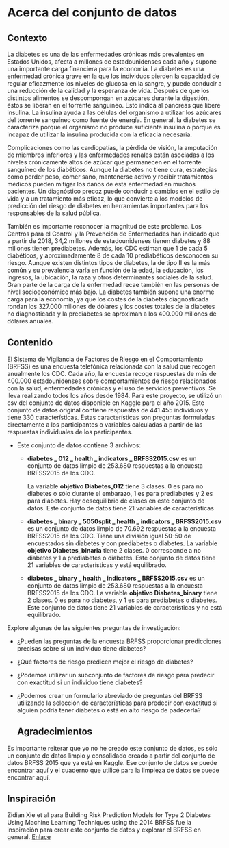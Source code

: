 # Acerca del conjunto de datos

## Contexto

La diabetes es una de las enfermedades crónicas más prevalentes en Estados Unidos, afecta a millones de estadounidenses cada año y supone una importante carga financiera para la economía. La diabetes es una enfermedad crónica grave en la que los individuos pierden la capacidad de regular eficazmente los niveles de glucosa en la sangre, y puede conducir a una reducción de la calidad y la esperanza de vida. Después de que los distintos alimentos se descompongan en azúcares durante la digestión, éstos se liberan en el torrente sanguíneo. Esto indica al páncreas que libere insulina. La insulina ayuda a las células del organismo a utilizar los azúcares del torrente sanguíneo como fuente de energía. En general, la diabetes se caracteriza porque el organismo no produce suficiente insulina o porque es incapaz de utilizar la insulina producida con la eficacia necesaria.

Complicaciones como las cardiopatías, la pérdida de visión, la amputación de miembros inferiores y las enfermedades renales están asociadas a los niveles crónicamente altos de azúcar que permanecen en el torrente sanguíneo de los diabéticos. Aunque la diabetes no tiene cura, estrategias como perder peso, comer sano, mantenerse activo y recibir tratamientos médicos pueden mitigar los daños de esta enfermedad en muchos pacientes. Un diagnóstico precoz puede conducir a cambios en el estilo de vida y a un tratamiento más eficaz, lo que convierte a los modelos de predicción del riesgo de diabetes en herramientas importantes para los responsables de la salud pública.

También es importante reconocer la magnitud de este problema. Los Centros para el Control y la Prevención de Enfermedades han indicado que a partir de 2018, 34,2 millones de estadounidenses tienen diabetes y 88 millones tienen prediabetes. Además, los CDC estiman que 1 de cada 5 diabéticos, y aproximadamente 8 de cada 10 prediabéticos desconocen su riesgo. Aunque existen distintos tipos de diabetes, la de tipo II es la más común y su prevalencia varía en función de la edad, la educación, los ingresos, la ubicación, la raza y otros determinantes sociales de la salud. Gran parte de la carga de la enfermedad recae también en las personas de nivel socioeconómico más bajo. La diabetes también supone una enorme carga para la economía, ya que los costes de la diabetes diagnosticada rondan los 327.000 millones de dólares y los costes totales de la diabetes no diagnosticada y la prediabetes se aproximan a los 400.000 millones de dólares anuales.

## Contenido

El Sistema de Vigilancia de Factores de Riesgo en el Comportamiento (BRFSS) es una encuesta telefónica relacionada con la salud que recogen anualmente los CDC. Cada año, la encuesta recoge respuestas de más de 400.000 estadounidenses sobre comportamientos de riesgo relacionados con la salud, enfermedades crónicas y el uso de servicios preventivos. Se lleva realizando todos los años desde 1984. Para este proyecto, se utilizó un csv del conjunto de datos disponible en Kaggle para el año 2015. Este conjunto de datos original contiene respuestas de 441.455 individuos y tiene 330 características. Estas características son preguntas formuladas directamente a los participantes o variables calculadas a partir de las respuestas individuales de los participantes.

- Este conjunto de datos contiene 3 archivos:

  - **diabetes _ 012 _ health _ indicators _ BRFSS2015.csv** es un conjunto de datos limpio de 253.680 respuestas a la encuesta BRFSS2015 de los CDC. 

    La variable **objetivo Diabetes_012** tiene 3 clases. 0 es para no diabetes o sólo durante el embarazo, 1 es para prediabetes y 2 es para diabetes. Hay desequilibrio de clases en este conjunto de datos. Este conjunto de datos tiene 21 variables de características

  - **diabetes _ binary _ 5050split _ health _ indicators _ BRFSS2015.csv** es un conjunto de datos limpio de 70.692 respuestas a la encuesta BRFSS2015 de los CDC. Tiene una división igual 50-50 de encuestados sin diabetes y con prediabetes o diabetes. La variable **objetivo Diabetes_binaria** tiene 2 clases. 0 corresponde a no diabetes y 1 a prediabetes o diabetes. Este conjunto de datos tiene 21 variables de características y está equilibrado.

  - **diabetes _ binary _ health _ indicators _ BRFSS2015.csv** es un conjunto de datos limpio de 253.680 respuestas a la encuesta BRFSS2015 de los CDC. La variable **objetivo Diabetes_binary** tiene 2 clases. 0 es para no diabetes, y 1 es para prediabetes o diabetes. Este conjunto de datos tiene 21 variables de características y no está equilibrado.

Explore algunas de las siguientes preguntas de investigación:

- ¿Pueden las preguntas de la encuesta BRFSS proporcionar predicciones precisas sobre si un individuo tiene diabetes?
- ¿Qué factores de riesgo predicen mejor el riesgo de diabetes?
- ¿Podemos utilizar un subconjunto de factores de riesgo para predecir con exactitud si un individuo tiene diabetes?
- ¿Podemos crear un formulario abreviado de preguntas del BRFSS utilizando la selección de características para predecir con exactitud si alguien podría tener diabetes o está en alto riesgo de padecerla?

  ## Agradecimientos

Es importante reiterar que yo no he creado este conjunto de datos, es sólo un conjunto de datos limpio y consolidado creado a partir del conjunto de datos BRFSS 2015 que ya está en Kaggle. Ese conjunto de datos se puede encontrar aquí y el cuaderno que utilicé para la limpieza de datos se puede encontrar aquí.
  ## Inspiración

  Zidian Xie et al para Building Risk Prediction Models for Type 2 Diabetes Using Machine Learning Techniques using the 2014 BRFSS fue la inspiración para crear este conjunto de datos y explorar el BRFSS en general. [Enlace](https://www.cdc.gov/pcd/issues/2019/19_0109.htm)
